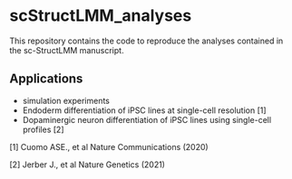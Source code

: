 # scStructLMM_analyses

This repository contains the code to reproduce the analyses contained in the sc-StructLMM manuscript.

## Applications

* simulation experiments
* Endoderm differentiation of iPSC lines at single-cell resolution [1]
* Dopaminergic neuron differentiation of iPSC lines using single-cell profiles [2]


[1] Cuomo ASE., et al Nature Communications (2020)

[2] Jerber J., et al Nature Genetics (2021)
